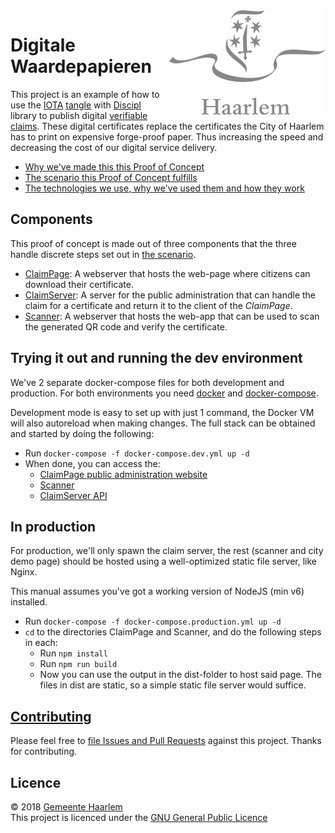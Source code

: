 <img src="ClaimPage/src/assets/logo.png" align="right">

# Digitale Waardepapieren

This project is an example of how to use the [IOTA](iota.org) [tangle](https://learn.iota.org/faq/tangle) with [Discipl](https://discipl.org/) library to publish digital [verifiable claims](https://www.w3.org/TR/verifiable-claims-use-cases/). These digital certificates replace the certificates the City of Haarlem has to print on expensive forge-proof paper. Thus increasing the speed and decreasing the cost of our digital service delivery.

* [Why we've made this this Proof of Concept](docs/proof-of-concept.md)
* [The scenario this Proof of Concept fulfills](docs/scenario.md)
* [The technologies we use, why we've used them and how they work](docs/technologies.md)

## Components

This proof of concept is made out of three components that the three handle discrete steps set out in [the scenario](docs/scenario.md).

* [ClaimPage](./ClaimPage/README.md): A webserver that hosts the web-page where citizens can download their certificate.
* [ClaimServer](./ClaimServer/README.md): A server for the public administration that can handle the claim for a certificate and return it to the client of the _ClaimPage_.
* [Scanner](./Scanner/README.md): A webserver that hosts the web-app that can be used to scan the generated QR code and verify the certificate.

## Trying it out and running the dev environment

We've 2 separate docker-compose files for both development and production.
For both environments you need [docker](https://www.docker.com/community-edition) and [docker-compose](https://docs.docker.com/compose/install).

Development mode is easy to set up with just 1 command, the Docker VM will also autoreload when making changes.
The full stack can be obtained and started by doing the following:

* Run `docker-compose -f docker-compose.dev.yml up -d`
* When done, you can access the:
  * [ClaimPage public administration website](http://localhost:8080)
  * [Scanner](http://localhost:8081)
  * [ClaimServer API](http://localhost:8082)

## In production

For production, we'll only spawn the claim server, the rest (scanner and city demo page) should be hosted using a well-optimized static file server, like Nginx.

This manual assumes you've got a working version of NodeJS (min v6) installed.

* Run `docker-compose -f docker-compose.production.yml up -d`
* `cd` to the directories ClaimPage and Scanner, and do the following steps in each:
  * Run `npm install`
  * Run `npm run build`
  * Now you can use the output in the dist-folder to host said page. The files in dist are static, so a simple static file server would suffice.

## [Contributing](CONTRIBUTING.md)

Please feel free to [file Issues and Pull Requests](CONTRIBUTING.md) against this project. Thanks for contributing.

## Licence

© 2018 [Gemeente Haarlem](https://haarlem.nl)  
This project is licenced under the [GNU General Public Licence](LICENCE)
